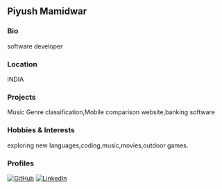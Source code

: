 ## Piyush Mamidwar

### Bio
software developer

### Location
INDIA

### Projects
Music Genre classification,Mobile comparison website,banking software


### Hobbies & Interests
exploring new languages,coding,music,movies,outdoor games.

### Profiles
[![GitHub][github-img]](https://github.com/simson1) 
[![LinkedIn][twitter-img]](https://www.linkedin.com/in/jay-dave-664333161)
  
<!-- Don't edit the below 2 lines -->
[twitter-img]: https://i.imgur.com/rwYRqn6.png
[github-img]: https://i.imgur.com/9I6NRUm.png
